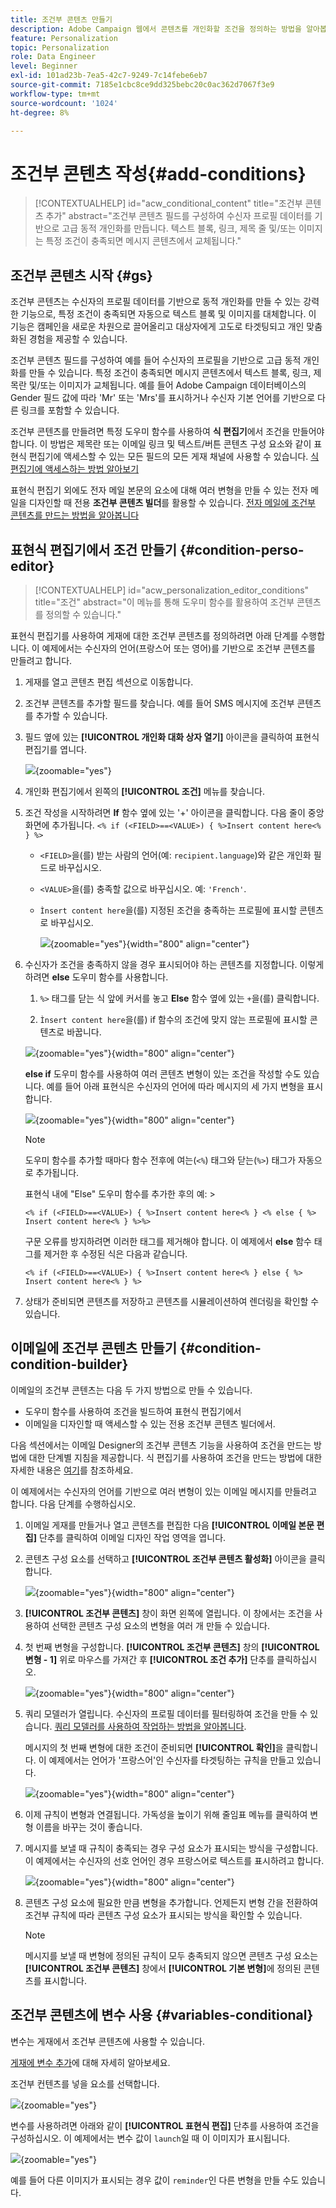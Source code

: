 ```yaml
---
title: 조건부 콘텐츠 만들기
description: Adobe Campaign 웹에서 콘텐츠를 개인화할 조건을 정의하는 방법을 알아봅니다
feature: Personalization
topic: Personalization
role: Data Engineer
level: Beginner
exl-id: 101ad23b-7ea5-42c7-9249-7c14febe6eb7
source-git-commit: 7185e1cbc8ce9dd325bebc20c0ac362d7067f3e9
workflow-type: tm+mt
source-wordcount: '1024'
ht-degree: 8%

---
```


# 조건부 콘텐츠 작성{#add-conditions}

>[!CONTEXTUALHELP]
>id="acw_conditional_content"
>title="조건부 콘텐츠 추가"
>abstract="조건부 콘텐츠 필드를 구성하여 수신자 프로필 데이터를 기반으로 고급 동적 개인화를 만듭니다. 텍스트 블록, 링크, 제목 줄 및/또는 이미지는 특정 조건이 충족되면 메시지 콘텐츠에서 교체됩니다."

## 조건부 콘텐츠 시작 {#gs}

조건부 콘텐츠는 수신자의 프로필 데이터를 기반으로 동적 개인화를 만들 수 있는 강력한 기능으로, 특정 조건이 충족되면 자동으로 텍스트 블록 및 이미지를 대체합니다. 이 기능은 캠페인을 새로운 차원으로 끌어올리고 대상자에게 고도로 타겟팅되고 개인 맞춤화된 경험을 제공할 수 있습니다.

조건부 콘텐츠 필드를 구성하여 예를 들어 수신자의 프로필을 기반으로 고급 동적 개인화를 만들 수 있습니다. 특정 조건이 충족되면 메시지 콘텐츠에서 텍스트 블록, 링크, 제목란 및/또는 이미지가 교체됩니다. 예를 들어 Adobe Campaign 데이터베이스의 Gender 필드 값에 따라 &#39;Mr&#39; 또는 &#39;Mrs&#39;를 표시하거나 수신자 기본 언어를 기반으로 다른 링크를 포함할 수 있습니다.

조건부 콘텐츠를 만들려면 특정 도우미 함수를 사용하여 **식 편집기**&#x200B;에서 조건을 만들어야 합니다. 이 방법은 제목란 또는 이메일 링크 및 텍스트/버튼 콘텐츠 구성 요소와 같이 표현식 편집기에 액세스할 수 있는 모든 필드의 모든 게재 채널에 사용할 수 있습니다. [식 편집기에 액세스하는 방법 알아보기](gs-personalization.md#access)

표현식 편집기 외에도 전자 메일 본문의 요소에 대해 여러 변형을 만들 수 있는 전자 메일을 디자인할 때 전용 **조건부 콘텐츠 빌더**&#x200B;를 활용할 수 있습니다. [전자 메일에 조건부 콘텐츠를 만드는 방법을 알아봅니다](#condition-condition-builder)

## 표현식 편집기에서 조건 만들기 {#condition-perso-editor}

>[!CONTEXTUALHELP]
>id="acw_personalization_editor_conditions"
>title="조건"
>abstract="이 메뉴를 통해 도우미 함수를 활용하여 조건부 콘텐츠를 정의할 수 있습니다."

표현식 편집기를 사용하여 게재에 대한 조건부 콘텐츠를 정의하려면 아래 단계를 수행합니다. 이 예제에서는 수신자의 언어(프랑스어 또는 영어)를 기반으로 조건부 콘텐츠를 만들려고 합니다.

1. 게재를 열고 콘텐츠 편집 섹션으로 이동합니다.

1. 조건부 콘텐츠를 추가할 필드를 찾습니다. 예를 들어 SMS 메시지에 조건부 콘텐츠를 추가할 수 있습니다.

1. 필드 옆에 있는 **[!UICONTROL 개인화 대화 상자 열기]** 아이콘을 클릭하여 표현식 편집기를 엽니다.

   ![](assets/open-perso-editor-sms.png){zoomable="yes"}

1. 개인화 편집기에서 왼쪽의 **[!UICONTROL 조건]** 메뉴를 찾습니다.

1. 조건 작성을 시작하려면 **If** 함수 옆에 있는 &#39;+&#39; 아이콘을 클릭합니다. 다음 줄이 중앙 화면에 추가됩니다. `<% if (<FIELD>==<VALUE>) { %>Insert content here<% } %>`

   * `<FIELD>`을(를) 받는 사람의 언어(예: `recipient.language`)와 같은 개인화 필드로 바꾸십시오.
   * `<VALUE>`을(를) 충족할 값으로 바꾸십시오. 예: `'French'`.
   * `Ìnsert content here`을(를) 지정된 조건을 충족하는 프로필에 표시할 콘텐츠로 바꾸십시오.

     ![](assets/condition-sample1.png){zoomable="yes"}{width="800" align="center"}

1. 수신자가 조건을 충족하지 않을 경우 표시되어야 하는 콘텐츠를 지정합니다. 이렇게 하려면 **else** 도우미 함수를 사용합니다.

   1. `%>` 태그를 닫는 식 앞에 커서를 놓고 **Else** 함수 옆에 있는 `+`을(를) 클릭합니다.

   1. `Ìnsert content here`을(를) if 함수의 조건에 맞지 않는 프로필에 표시할 콘텐츠로 바꿉니다.

   ![](assets/condition-sample2.png){zoomable="yes"}{width="800" align="center"}

   **else if** 도우미 함수를 사용하여 여러 콘텐츠 변형이 있는 조건을 작성할 수도 있습니다. 예를 들어 아래 표현식은 수신자의 언어에 따라 메시지의 세 가지 변형을 표시합니다.

   ![](assets/condition-sample3.png){zoomable="yes"}{width="800" align="center"}

   >[!NOTE]
   >
   >도우미 함수를 추가할 때마다 함수 전후에 여는(`<%`) 태그와 닫는(`%>`) 태그가 자동으로 추가됩니다.
   >
   >표현식 내에 &quot;Else&quot; 도우미 함수를 추가한 후의 예: >
   >
   >`<% if (<FIELD>==<VALUE>) { %>Insert content here<% } <% else { %> Insert content here<% } %>%>`
   >
   >구문 오류를 방지하려면 이러한 태그를 제거해야 합니다. 이 예제에서 **else** 함수 태그를 제거한 후 수정된 식은 다음과 같습니다.
   >
   >`<% if (<FIELD>==<VALUE>) { %>Insert content here<% } else { %> Insert content here<% } %>`

1. 상태가 준비되면 콘텐츠를 저장하고 콘텐츠를 시뮬레이션하여 렌더링을 확인할 수 있습니다.

## 이메일에 조건부 콘텐츠 만들기 {#condition-condition-builder}

이메일의 조건부 콘텐츠는 다음 두 가지 방법으로 만들 수 있습니다.
* 도우미 함수를 사용하여 조건을 빌드하여 표현식 편집기에서
* 이메일을 디자인할 때 액세스할 수 있는 전용 조건부 콘텐츠 빌더에서.

다음 섹션에서는 이메일 Designer의 조건부 콘텐츠 기능을 사용하여 조건을 만드는 방법에 대한 단계별 지침을 제공합니다. 식 편집기를 사용하여 조건을 만드는 방법에 대한 자세한 내용은 [여기](#condition-perso-editor)를 참조하세요.

이 예제에서는 수신자의 언어를 기반으로 여러 변형이 있는 이메일 메시지를 만들려고 합니다. 다음 단계를 수행하십시오.

1. 이메일 게재를 만들거나 열고 콘텐츠를 편집한 다음 **[!UICONTROL 이메일 본문 편집]** 단추를 클릭하여 이메일 디자인 작업 영역을 엽니다.

1. 콘텐츠 구성 요소를 선택하고 **[!UICONTROL 조건부 콘텐츠 활성화]** 아이콘을 클릭합니다.

   ![](assets/condition-email-enable.png){zoomable="yes"}{width="800" align="center"}

1. **[!UICONTROL 조건부 콘텐츠]** 창이 화면 왼쪽에 열립니다. 이 창에서는 조건을 사용하여 선택한 콘텐츠 구성 요소의 변형을 여러 개 만들 수 있습니다.

1. 첫 번째 변형을 구성합니다. **[!UICONTROL 조건부 콘텐츠]** 창의 **[!UICONTROL 변형 - 1]** 위로 마우스를 가져간 후 **[!UICONTROL 조건 추가]** 단추를 클릭하십시오.

   ![](assets/condition-add-condition.png){zoomable="yes"}{width="800" align="center"}

1. 쿼리 모델러가 열립니다. 수신자의 프로필 데이터를 필터링하여 조건을 만들 수 있습니다. [쿼리 모델러를 사용하여 작업하는 방법을 알아봅니다](../query/query-modeler-overview.md).

   메시지의 첫 번째 변형에 대한 조건이 준비되면 **[!UICONTROL 확인]**&#x200B;을 클릭합니다. 이 예제에서는 언어가 &#39;프랑스어&#39;인 수신자를 타겟팅하는 규칙을 만들고 있습니다.

   ![](assets/condition-example.png){zoomable="yes"}{width="800" align="center"}

1. 이제 규칙이 변형과 연결됩니다. 가독성을 높이기 위해 줄임표 메뉴를 클릭하여 변형 이름을 바꾸는 것이 좋습니다.

1. 메시지를 보낼 때 규칙이 충족되는 경우 구성 요소가 표시되는 방식을 구성합니다. 이 예제에서는 수신자의 선호 언어인 경우 프랑스어로 텍스트를 표시하려고 합니다.

   ![](assets/condition-email-variant1.png){zoomable="yes"}{width="800" align="center"}

1. 콘텐츠 구성 요소에 필요한 만큼 변형을 추가합니다. 언제든지 변형 간을 전환하여 조건부 규칙에 따라 콘텐츠 구성 요소가 표시되는 방식을 확인할 수 있습니다.

   >[!NOTE]
   >메시지를 보낼 때 변형에 정의된 규칙이 모두 충족되지 않으면 콘텐츠 구성 요소는 **[!UICONTROL 조건부 콘텐츠]** 창에서 **[!UICONTROL 기본 변형]**&#x200B;에 정의된 콘텐츠를 표시합니다.

## 조건부 콘텐츠에 변수 사용 {#variables-conditional}

변수는 게재에서 조건부 콘텐츠에 사용할 수 있습니다.

[게재에 변수 추가](../advanced-settings/delivery-settings.md#variables-delivery)에 대해 자세히 알아보세요.

조건부 컨텐츠를 넣을 요소를 선택합니다.

![](assets/variables-conditional.png){zoomable="yes"}

변수를 사용하려면 아래와 같이 **[!UICONTROL 표현식 편집]** 단추를 사용하여 조건을 구성하십시오.
이 예제에서는 변수 값이 `launch`일 때 이 이미지가 표시됩니다.

![](assets/variables-condition.png){zoomable="yes"}

예를 들어 다른 이미지가 표시되는 경우 값이 `reminder`인 다른 변형을 만들 수도 있습니다.
